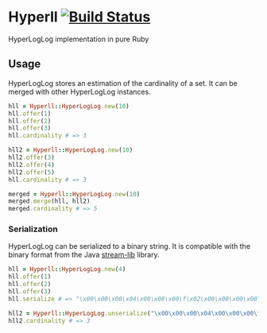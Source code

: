 # Hyperll [![Build Status](https://secure.travis-ci.org/alindeman/hyperll.png?branch=master)](http://travis-ci.org/alindeman/hyperll)

HyperLogLog implementation in pure Ruby

## Usage

HyperLogLog stores an estimation of the cardinality of a set. It can be merged
with other HyperLogLog instances.

```ruby
hll = Hyperll::HyperLogLog.new(10)
hll.offer(1)
hll.offer(2)
hll.offer(3)
hll.cardinality # => 3

hll2 = Hyperll::HyperLogLog.new(10)
hll2.offer(3)
hll2.offer(4)
hll2.offer(5)
hll.cardinality # => 3

merged = Hyperll::HyperLogLog.new(10)
merged.merge(hll, hll2)
merged.cardinality # => 5
```

### Serialization

HyperLogLog can be serialized to a binary string. It is compatible with the
binary format from the Java [stream-lib](https://github.com/addthis/stream-lib)
library.

```ruby
hll = Hyperll::HyperLogLog.new(4)
hll.offer(1)
hll.offer(2)
hll.offer(3)
hll.serialize # => "\x00\x00\x00\x04\x00\x00\x00\f\x02\x00\x00\x00\x00\x00\x88\x00\x00\x00\x00\x00"

hll2 = Hyperll::HyperLogLog.unserialize("\x00\x00\x00\x04\x00\x00\x00\f\x02\x00\x00\x00\x00\x00\x88\x00\x00\x00\x00\x00")
hll2.cardinality # => 3
```
